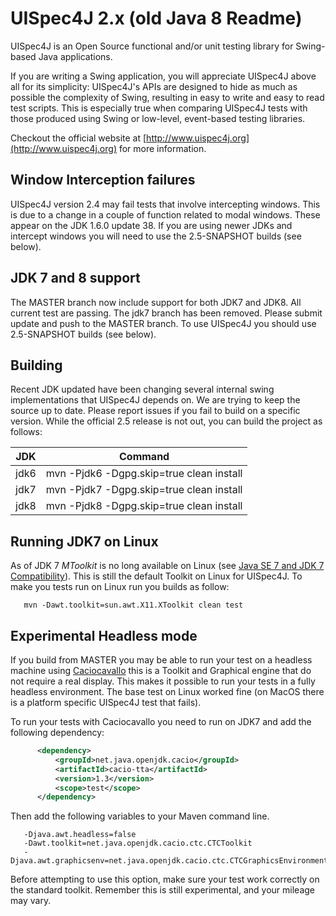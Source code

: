 # UISpec4J 2.x (old Java 8 Readme)

UISpec4J is an Open Source functional and/or unit testing library for Swing-based Java applications.

If you are writing a Swing application, you will appreciate UISpec4J above all for its simplicity: UISpec4J's APIs are 
designed to hide as much as possible the complexity of Swing, resulting in easy to write and easy to read test scripts. 
This is especially true when comparing UISpec4J tests with those produced using Swing or low-level, event-based 
testing libraries.

Checkout the official website at [http://www.uispec4j.org](http://www.uispec4j.org) for more information.

## Window Interception failures

UISpec4J version 2.4 may fail tests that involve intercepting windows. This is due to a change in a couple of 
function related to modal windows. These appear on the JDK 1.6.0 update 38. If you are using newer JDKs and 
intercept windows you will need to use the 2.5-SNAPSHOT builds (see below). 

## JDK 7 and 8 support

The MASTER branch now include support for both JDK7 and JDK8. All current test are passing. The jdk7 branch has been 
removed. Please submit update and push to the MASTER branch. To use UISpec4J you should use 2.5-SNAPSHOT builds (see 
below).

## Building

Recent JDK updated have been changing several internal swing implementations that UISpec4J depends on. We are trying 
to keep the source up to date. Please report issues if you fail to build on a specific version. While the official 2.5 
release is not out, you can build the project as follows:

| JDK   | Command                                   |
| ----- | ----------------------------------------- |
| jdk6  |  mvn -Pjdk6 -Dgpg.skip=true clean install |
| jdk7  |  mvn -Pjdk7 -Dgpg.skip=true clean install |
| jdk8  |  mvn -Pjdk8 -Dgpg.skip=true clean install |

## Running JDK7 on Linux

As of JDK 7 *MToolkit* is no long available on Linux (see 
[Java SE 7 and JDK 7 Compatibility](http://www.oracle.com/technetwork/java/javase/compatibility-417013.html)).
This is still the default Toolkit on Linux for UISpec4J. To make you tests run on Linux run you builds as follow:

       mvn -Dawt.toolkit=sun.awt.X11.XToolkit clean test

## Experimental Headless mode

If you build from MASTER you may be able to run your test on a headless machine using 
[Caciocavallo](http://rkennke.wordpress.com/2012/05/02/caciocavallo-1-1-released/) this is a Toolkit and Graphical 
engine that do not require a real display. This makes it possible to run your tests in a fully headless environment.
The base test on Linux worked fine (on MacOS there is a platform specific UISpec4J test that fails).

To run your tests with Caciocavallo you need to run on JDK7 and add the following dependency:
```xml
      <dependency>
          <groupId>net.java.openjdk.cacio</groupId>
          <artifactId>cacio-tta</artifactId>
          <version>1.3</version>
          <scope>test</scope>
      </dependency>
```

Then add the following variables to your Maven command line.

```
   -Djava.awt.headless=false
   -Dawt.toolkit=net.java.openjdk.cacio.ctc.CTCToolkit
   -Djava.awt.graphicsenv=net.java.openjdk.cacio.ctc.CTCGraphicsEnvironment
```
Before attempting to use this option, make sure your test work correctly on the standard toolkit. Remember this is 
still experimental, and your mileage may vary.
